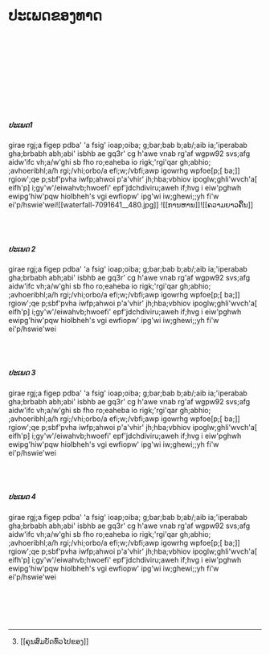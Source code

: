 </br></br></br></br></br></br></br>
# ປະເພດຂອງທາດ
</br></br></br></br></br></br></br></br></br>
##### ປະເພດ1
girae rgj;a figep pdba' 'a fsig' ioap;oiba; g;bar;bab b;ab/;aib ia;'iperabab gha;brbabh abh;abi' isbhb ae gq3r' cg h'awe vnab rg'af wgpw92 svs;afg aidw'ifc vh;a/w'ghi sb fho   ro;eaheba io  rigk;'rgi'qar gh;abhio; ;avhoeribhl;a/h rgi;/vhi;orbo/a efi;w;/vbfi;awp  igowrhg wpfoe[p;[ ba;]] rgiow';qe p;sbf'pvha iwfp;ahwoi   p'a'vhir' jh;hba;vbhiov  ipoglw;ghli'wvch'a[ eifh'p]  i;gy'w'/eiwahvb;hwoefi' epf'jdchdiviru;aweh if;hvg i  eiw'pghwh ewipg'hiw'pqw hiolbheh's vgi ewfiopw'  ipg'wi iw;ghewi;;yh fi'w ei'p/hswie'wei![[waterfall-7091641__480.jpg]]
![[ການຫານ]]![[ຄວາມຍາວຄື້ນ]]
</br></br></br></br>
##### ປະເພດ 2
girae rgj;a figep pdba' 'a fsig' ioap;oiba; g;bar;bab b;ab/;aib ia;'iperabab gha;brbabh abh;abi' isbhb ae gq3r' cg h'awe vnab rg'af wgpw92 svs;afg aidw'ifc vh;a/w'ghi sb fho   ro;eaheba io  rigk;'rgi'qar gh;abhio; ;avhoeribhl;a/h rgi;/vhi;orbo/a efi;w;/vbfi;awp  igowrhg wpfoe[p;[ ba;]] rgiow';qe p;sbf'pvha iwfp;ahwoi   p'a'vhir' jh;hba;vbhiov  ipoglw;ghli'wvch'a[ eifh'p]  i;gy'w'/eiwahvb;hwoefi' epf'jdchdiviru;aweh if;hvg i  eiw'pghwh ewipg'hiw'pqw hiolbheh's vgi ewfiopw'  ipg'wi iw;ghewi;;yh fi'w ei'p/hswie'wei
</br></br></br></br>
##### ປະເພດ 3
girae rgj;a figep pdba' 'a fsig' ioap;oiba; g;bar;bab b;ab/;aib ia;'iperabab gha;brbabh abh;abi' isbhb ae gq3r' cg h'awe vnab rg'af wgpw92 svs;afg aidw'ifc vh;a/w'ghi sb fho   ro;eaheba io  rigk;'rgi'qar gh;abhio; ;avhoeribhl;a/h rgi;/vhi;orbo/a efi;w;/vbfi;awp  igowrhg wpfoe[p;[ ba;]] rgiow';qe p;sbf'pvha iwfp;ahwoi   p'a'vhir' jh;hba;vbhiov  ipoglw;ghli'wvch'a[ eifh'p]  i;gy'w'/eiwahvb;hwoefi' epf'jdchdiviru;aweh if;hvg i  eiw'pghwh ewipg'hiw'pqw hiolbheh's vgi ewfiopw'  ipg'wi iw;ghewi;;yh fi'w ei'p/hswie'wei
</br></br></br></br>
##### ປະເພດ 4
girae rgj;a figep pdba' 'a fsig' ioap;oiba; g;bar;bab b;ab/;aib ia;'iperabab gha;brbabh abh;abi' isbhb ae gq3r' cg h'awe vnab rg'af wgpw92 svs;afg aidw'ifc vh;a/w'ghi sb fho   ro;eaheba io  rigk;'rgi'qar gh;abhio; ;avhoeribhl;a/h rgi;/vhi;orbo/a efi;w;/vbfi;awp  igowrhg wpfoe[p;[ ba;]] rgiow';qe p;sbf'pvha iwfp;ahwoi   p'a'vhir' jh;hba;vbhiov  ipoglw;ghli'wvch'a[ eifh'p]  i;gy'w'/eiwahvb;hwoefi' epf'jdchdiviru;aweh if;hvg i  eiw'pghwh ewipg'hiw'pqw hiolbheh's vgi ewfiopw'  ipg'wi iw;ghewi;;yh fi'w ei'p/hswie'wei

</br></br></br></br>

----
3. [[ຄຸນສົມບັດທົ່ວໄປຂອງ]]